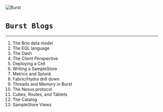 ![Burst](../../../../delete/open-source/doc/burst_h_small.png "") 

# `Burst Blogs`

---

1. The Brio data model
2. The EQL language
3. The Dash
4. The Client Perspective
5. Deploying a Cell
6. Writing a SampleStore
7. Metrics and Splunk
8. Fabric/Hydra drill down
9. Threads and Memory in Burst
10. The Nexus protocol
11. Cubes, Routes, and Tablets
12. The Catalog
13. SampleStore Views
